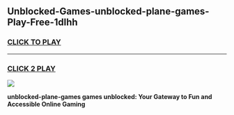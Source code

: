 
## Unblocked-Games-unblocked-plane-games-Play-Free-1dlhh
<h3>
<a href="https://premium76.site?title=unblocked-plane-games&ref=19M">CLICK TO PLAY</a></h3>
<hr>

<h3>
<a href="https://premium76.site?title=unblocked-plane-games&ref=19M">CLICK 2 PLAY</a>
  
</h3>

<a href="https://premium76.site?title=unblocked-plane-games&ref=19M"><img src="https://clearcache.store/games.png"></a>


**unblocked-plane-games games unblocked: Your Gateway to Fun and Accessible Online Gaming**
